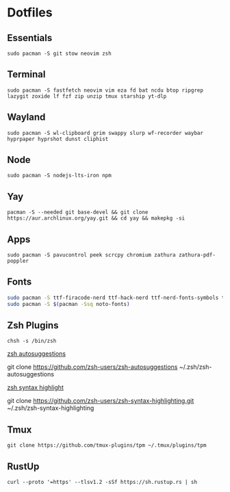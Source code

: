 # Dotfiles

## Essentials

`sudo pacman -S git stow neovim zsh`

## Terminal

`sudo pacman -S fastfetch neovim vim eza fd bat ncdu btop ripgrep lazygit zoxide lf fzf zip unzip tmux starship yt-dlp`

## Wayland

`sudo pacman -S wl-clipboard grim swappy slurp wf-recorder waybar hyprpaper hyprshot dunst cliphist`

## Node

`sudo pacman -S nodejs-lts-iron npm`

## Yay

`pacman -S --needed git base-devel && git clone https://aur.archlinux.org/yay.git && cd yay && makepkg -si`

## Apps

`sudo pacman -S pavucontrol peek scrcpy chromium zathura zathura-pdf-poppler`

## Fonts

```bash
sudo pacman -S ttf-firacode-nerd ttf-hack-nerd ttf-nerd-fonts-symbols ttf-nerd-fonts-symbols-common ttf-nerd-fonts-symbols-mono ttf-font-awesome
sudo pacman -S $(pacman -Ssq noto-fonts)
```

## Zsh Plugins

`chsh -s /bin/zsh`

[zsh autosuggestions](https://github.com/zsh-users/zsh-autosuggestions)

git clone https://github.com/zsh-users/zsh-autosuggestions ~/.zsh/zsh-autosuggestions

[zsh syntax highlight](https://github.com/zsh-users/zsh-syntax-highlighting)

git clone https://github.com/zsh-users/zsh-syntax-highlighting.git ~/.zsh/zsh-syntax-highlighting

## Tmux

`git clone https://github.com/tmux-plugins/tpm ~/.tmux/plugins/tpm`

## RustUp

`curl --proto '=https' --tlsv1.2 -sSf https://sh.rustup.rs | sh`
